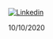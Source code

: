 [![Linkedin](https://img.shields.io/badge/linkedin-mcarn-%230177B5?style=flat&logo=linkedin)](https://www.linkedin.com/in/mcarneirom/)

10/10/2020

<!--
**mcarn/mcarn** is a ✨ _special_ ✨ repository because its `README.md` (this file) appears on your GitHub profile.

Here are some ideas to get you started:

- 🔭 I’m currently working on ...
- 🌱 I’m currently learning ...
- 👯 I’m looking to collaborate on ...
- 🤔 I’m looking for help with ...
- 💬 Ask me about ...
- 📫 How to reach me: ...
- 😄 Pronouns: ...
- ⚡ Fun fact: ...
-->
